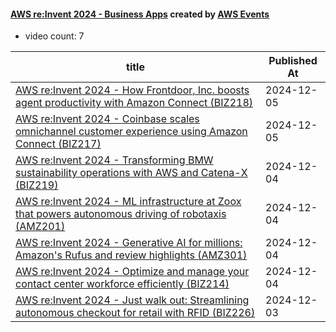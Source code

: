 

#### [AWS re:Invent 2024 - Business Apps](https://www.youtube.com/playlist?list=PL2yQDdvlhXf8ME7oJDTz2vhcfGepYa-j7) created by [AWS Events](https://www.youtube.com/channel/UCdoadna9HFHsxXWhafhNvKw)

* video count: 7 

| title                                                                                                                                              | Published At |
| -------------------------------------------------------------------------------------------------------------------------------------------------- | ------------ |
| [AWS re:Invent 2024 - How Frontdoor, Inc. boosts agent productivity with Amazon Connect (BIZ218)](https://www.youtube.com/watch?v=CiV8infVNFw)     | 2024-12-05   |
| [AWS re:Invent 2024 - Coinbase scales omnichannel customer experience using Amazon Connect (BIZ217)](https://www.youtube.com/watch?v=_PDj7na0EXw)  | 2024-12-05   |
| [AWS re:Invent 2024 - Transforming BMW sustainability operations with AWS and Catena-X (BIZ219)](https://www.youtube.com/watch?v=_fmUXwoHcX0)      | 2024-12-04   |
| [AWS re:Invent 2024 - ML infrastructure at Zoox that powers autonomous driving of robotaxis (AMZ201)](https://www.youtube.com/watch?v=j-LpPv9vBvk) | 2024-12-04   |
| [AWS re:Invent 2024 - Generative AI for millions: Amazon's Rufus and review highlights (AMZ301)](https://www.youtube.com/watch?v=CQCXPILHYtE)      | 2024-12-04   |
| [AWS re:Invent 2024 - Optimize and manage your contact center workforce efficiently (BIZ214)](https://www.youtube.com/watch?v=r802MLawvm8)         | 2024-12-04   |
| [AWS re:Invent 2024 - Just walk out: Streamlining autonomous checkout for retail with RFID (BIZ226)](https://www.youtube.com/watch?v=M9Oh_DpV5uI)  | 2024-12-03   |